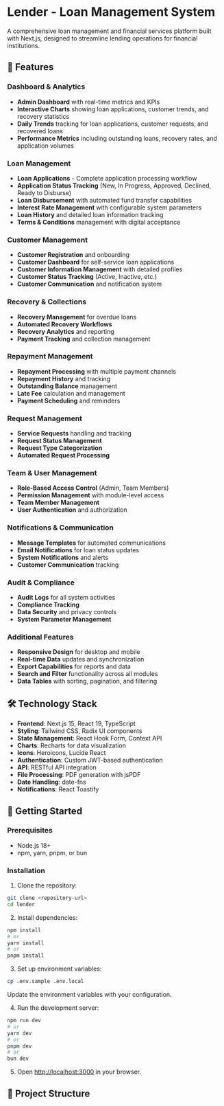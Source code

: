# Lender - Loan Management System

A comprehensive loan management and financial services platform built with Next.js, designed to streamline lending operations for financial institutions.

## 🚀 Features

### Dashboard & Analytics
- **Admin Dashboard** with real-time metrics and KPIs
- **Interactive Charts** showing loan applications, customer trends, and recovery statistics
- **Daily Trends** tracking for loan applications, customer requests, and recovered loans
- **Performance Metrics** including outstanding loans, recovery rates, and application volumes

### Loan Management
- **Loan Applications** - Complete application processing workflow
- **Application Status Tracking** (New, In Progress, Approved, Declined, Ready to Disburse)
- **Loan Disbursement** with automated fund transfer capabilities
- **Interest Rate Management** with configurable system parameters
- **Loan History** and detailed loan information tracking
- **Terms & Conditions** management with digital acceptance

### Customer Management
- **Customer Registration** and onboarding
- **Customer Dashboard** for self-service loan applications
- **Customer Information Management** with detailed profiles
- **Customer Status Tracking** (Active, Inactive, etc.)
- **Customer Communication** and notification system

### Recovery & Collections
- **Recovery Management** for overdue loans
- **Automated Recovery Workflows**
- **Recovery Analytics** and reporting
- **Payment Tracking** and collection management

### Repayment Management
- **Repayment Processing** with multiple payment channels
- **Repayment History** and tracking
- **Outstanding Balance** management
- **Late Fee** calculation and management
- **Payment Scheduling** and reminders

### Request Management
- **Service Requests** handling and tracking
- **Request Status Management**
- **Request Type Categorization**
- **Automated Request Processing**

### Team & User Management
- **Role-Based Access Control** (Admin, Team Members)
- **Permission Management** with module-level access
- **Team Member Management**
- **User Authentication** and authorization

### Notifications & Communication
- **Message Templates** for automated communications
- **Email Notifications** for loan status updates
- **System Notifications** and alerts
- **Customer Communication** tracking

### Audit & Compliance
- **Audit Logs** for all system activities
- **Compliance Tracking**
- **Data Security** and privacy controls
- **System Parameter Management**

### Additional Features
- **Responsive Design** for desktop and mobile
- **Real-time Data** updates and synchronization
- **Export Capabilities** for reports and data
- **Search and Filter** functionality across all modules
- **Data Tables** with sorting, pagination, and filtering

## 🛠️ Technology Stack

- **Frontend**: Next.js 15, React 19, TypeScript
- **Styling**: Tailwind CSS, Radix UI components
- **State Management**: React Hook Form, Context API
- **Charts**: Recharts for data visualization
- **Icons**: Heroicons, Lucide React
- **Authentication**: Custom JWT-based authentication
- **API**: RESTful API integration
- **File Processing**: PDF generation with jsPDF
- **Date Handling**: date-fns
- **Notifications**: React Toastify

## 🚀 Getting Started

### Prerequisites
- Node.js 18+ 
- npm, yarn, pnpm, or bun

### Installation

1. Clone the repository:
```bash
git clone <repository-url>
cd lender
```

2. Install dependencies:
```bash
npm install
# or
yarn install
# or
pnpm install
```

3. Set up environment variables:
```bash
cp .env.sample .env.local
```
Update the environment variables with your configuration.

4. Run the development server:
```bash
npm run dev
# or
yarn dev
# or
pnpm dev
# or
bun dev
```

5. Open [http://localhost:3000](http://localhost:3000) in your browser.

## 📁 Project Structure
